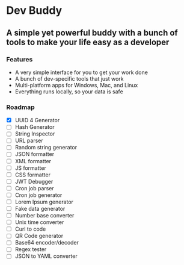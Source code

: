 # Dev Buddy

## A simple yet powerful buddy with a bunch of tools to make your life easy as a developer

### Features

- A very simple interface for you to get your work done
- A bunch of dev-specific tools that just work
- Multi-platform apps for Windows, Mac, and Linux
- Everything runs locally, so your data is safe

### Roadmap

- [X] UUID 4 Generator
- [ ] Hash Generator
- [ ] String Inspector
- [ ] URL parser
- [ ] Random string generator
- [ ] JSON formatter
- [ ] XML formatter
- [ ] JS formatter
- [ ] CSS formatter
- [ ] JWT Debugger
- [ ] Cron job parser
- [ ] Cron job generator
- [ ] Lorem Ipsum generator
- [ ] Fake data generator
- [ ] Number base converter
- [ ] Unix time converter
- [ ] Curl to code
- [ ] QR Code generator
- [ ] Base64 encoder/decoder
- [ ] Regex tester
- [ ] JSON to YAML converter
